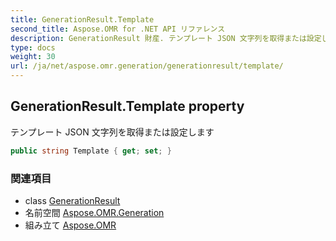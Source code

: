 ```yaml
---
title: GenerationResult.Template
second_title: Aspose.OMR for .NET API リファレンス
description: GenerationResult 財産. テンプレート JSON 文字列を取得または設定します
type: docs
weight: 30
url: /ja/net/aspose.omr.generation/generationresult/template/
---
```

## GenerationResult.Template property

テンプレート JSON 文字列を取得または設定します

```csharp
public string Template { get; set; }
```

### 関連項目

* class [GenerationResult](../)
* 名前空間 [Aspose.OMR.Generation](../../generationresult/)
* 組み立て [Aspose.OMR](../../../)


